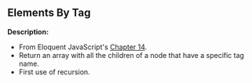 ## Elements By Tag

**Description:**
- From Eloquent JavaScript's [Chapter 14](http://eloquentjavascript.net/14_dom.html).
- Return an array with all the children of a node that have a specific tag name.
- First use of recursion.